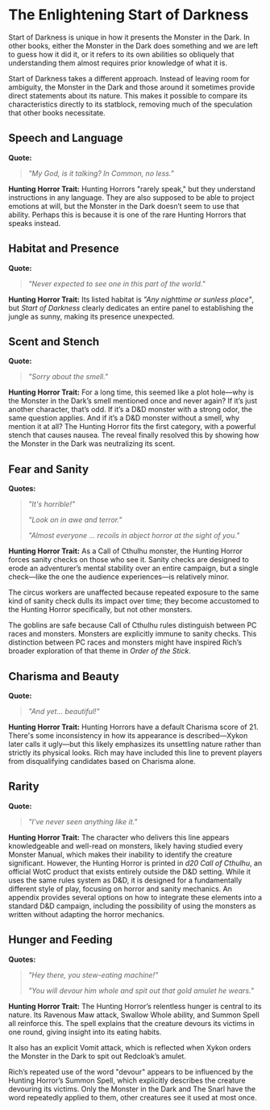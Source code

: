 # The Enlightening Start of Darkness

Start of Darkness is unique in how it presents the Monster in the Dark. In other books, either the Monster in the Dark does something and we are left to guess how it did it, or it refers to its own abilities so obliquely that understanding them almost requires prior knowledge of what it is.

Start of Darkness takes a different approach. Instead of leaving room for ambiguity, the Monster in the Dark and those around it sometimes provide direct statements about its nature. This makes it possible to compare its characteristics directly to its statblock, removing much of the speculation that other books necessitate.

## **Speech and Language**

**Quote:**

> *"My God, is it talking? In Common, no less."*

**Hunting Horror Trait:** Hunting Horrors "rarely speak," but they understand instructions in any language. They are also supposed to be able to project emotions at will, but the Monster in the Dark doesn’t seem to use that ability. Perhaps this is because it is one of the rare Hunting Horrors that speaks instead.

## **Habitat and Presence**

**Quote:**

> *"Never expected to see one in this part of the world."*

**Hunting Horror Trait:** Its listed habitat is *"Any nighttime or sunless place"*, but *Start of Darkness* clearly dedicates an entire panel to establishing the jungle as sunny, making its presence unexpected.

## **Scent and Stench**

**Quote:**

> *"Sorry about the smell."*

**Hunting Horror Trait:** For a long time, this seemed like a plot hole—why is the Monster in the Dark’s smell mentioned once and never again? If it’s just another character, that’s odd. If it’s a D&D monster with a strong odor, the same question applies. And if it’s a D&D monster without a smell, why mention it at all? The Hunting Horror fits the first category, with a powerful stench that causes nausea. The reveal finally resolved this by showing how the Monster in the Dark was neutralizing its scent.

## **Fear and Sanity**

**Quotes:**

> *"It's horrible!"*
>
> *"Look on in awe and terror."*
>
> *"Almost everyone ... recoils in abject horror at the sight of you."*

**Hunting Horror Trait:** As a Call of Cthulhu monster, the Hunting Horror forces sanity checks on those who see it. Sanity checks are designed to erode an adventurer’s mental stability over an entire campaign, but a single check—like the one the audience experiences—is relatively minor.

The circus workers are unaffected because repeated exposure to the same kind of sanity check dulls its impact over time; they become accustomed to the Hunting Horror specifically, but not other monsters.

The goblins are safe because Call of Cthulhu rules distinguish between PC races and monsters. Monsters are explicitly immune to sanity checks. This distinction between PC races and monsters might have inspired Rich’s broader exploration of that theme in *Order of the Stick*.

## **Charisma and Beauty**

**Quote:**

> *"And yet... beautiful!"*

**Hunting Horror Trait:** Hunting Horrors have a default Charisma score of 21. There's some inconsistency in how its appearance is described—Xykon later calls it ugly—but this likely emphasizes its unsettling nature rather than strictly its physical looks. Rich may have included this line to prevent players from disqualifying candidates based on Charisma alone.

## **Rarity**

**Quote:**

> *"I've never seen anything like it."*

**Hunting Horror Trait:** The character who delivers this line appears knowledgeable and well-read on monsters, likely having studied every Monster Manual, which makes their inability to identify the creature significant. However, the Hunting Horror is printed in *d20 Call of Cthulhu*, an official WotC product that exists entirely outside the D&D setting. While it uses the same rules system as D&D, it is designed for a fundamentally different style of play, focusing on horror and sanity mechanics. An appendix provides several options on how to integrate these elements into a standard D&D campaign, including the possibility of using the monsters as written without adapting the horror mechanics.

## **Hunger and Feeding**

**Quotes:**

> *"Hey there, you stew-eating machine!"*
>
> *"You will devour him whole and spit out that gold amulet he wears."*

**Hunting Horror Trait:** The Hunting Horror’s relentless hunger is central to its nature. Its Ravenous Maw attack, Swallow Whole ability, and Summon Spell all reinforce this. The spell explains that the creature devours its victims in one round, giving insight into its eating habits.

It also has an explicit Vomit attack, which is reflected when Xykon orders the Monster in the Dark to spit out Redcloak’s amulet.

Rich’s repeated use of the word "devour" appears to be influenced by the Hunting Horror’s Summon Spell, which explicitly describes the creature devouring its victims. Only the Monster in the Dark and The Snarl have the word repeatedly applied to them, other creatures see it used at most once.
